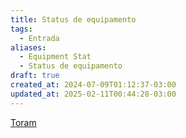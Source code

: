 ```yaml
---
title: Status de equipamento
tags:
  - Entrada
aliases:
  - Equipment Stat
  - Status de equipamento
draft: true
created_at: 2024-07-09T01:12:37-03:00
updated_at: 2025-02-11T00:44:28-03:00
---
```


[Toram](../../26/entrada/Toram.md)